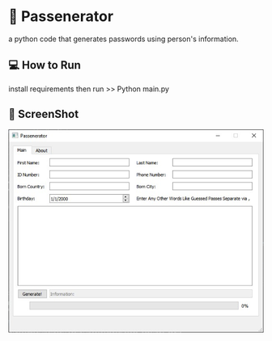 # 📖 Passenerator

a python code that generates passwords using person's information.

## 💻 How to Run

install requirements then run >> Python main.py

## 📸 ScreenShot

<img src="screenshot.jpg"/>

